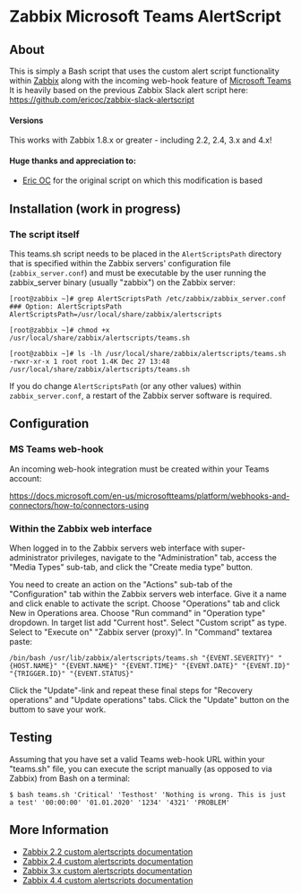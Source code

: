 Zabbix Microsoft Teams AlertScript
========================


About
-----
This is simply a Bash script that uses the custom alert script functionality within [Zabbix](http://www.zabbix.com/) along with the incoming web-hook feature of [Microsoft Teams](https://www.microsoft.com/) 
It is heavily based on the previous Zabbix Slack alert script here: https://github.com/ericoc/zabbix-slack-alertscript

#### Versions
This works with Zabbix 1.8.x or greater - including 2.2, 2.4, 3.x and 4.x!

#### Huge thanks and appreciation to:

* [Eric OC](https://github.com/ericoc/) for the original script on which this modification is based 

Installation (work in progress)
------------

### The script itself

This teams.sh script needs to be placed in the `AlertScriptsPath` directory that is specified within the Zabbix servers' configuration file (`zabbix_server.conf`) and must be executable by the user running the zabbix_server binary (usually "zabbix") on the Zabbix server:

	[root@zabbix ~]# grep AlertScriptsPath /etc/zabbix/zabbix_server.conf
	### Option: AlertScriptsPath
	AlertScriptsPath=/usr/local/share/zabbix/alertscripts
	
	[root@zabbix ~]# chmod +x /usr/local/share/zabbix/alertscripts/teams.sh
	
	[root@zabbix ~]# ls -lh /usr/local/share/zabbix/alertscripts/teams.sh
	-rwxr-xr-x 1 root root 1.4K Dec 27 13:48 /usr/local/share/zabbix/alertscripts/teams.sh

If you do change `AlertScriptsPath` (or any other values) within `zabbix_server.conf`, a restart of the Zabbix server software is required.

Configuration
-------------

### MS Teams web-hook

An incoming web-hook integration must be created within your Teams account:

https://docs.microsoft.com/en-us/microsoftteams/platform/webhooks-and-connectors/how-to/connectors-using

### Within the Zabbix web interface

When logged in to the Zabbix servers web interface with super-administrator privileges, navigate to the "Administration" tab, access the "Media Types" sub-tab, and click the "Create media type" button.

You need to create an action on the "Actions" sub-tab of the "Configuration" tab within the Zabbix servers web interface.
Give it a name and click enable to activate the script. Choose "Operations" tab and click New in Operations area. Choose "Run command" in "Operation type" dropdown. In target list add "Current host". Select "Custom script" as type. Select to "Execute on" "Zabbix server (proxy)". In "Command" textarea paste:

    /bin/bash /usr/lib/zabbix/alertscripts/teams.sh "{EVENT.SEVERITY}" "{HOST.NAME}" "{EVENT.NAME}" "{EVENT.TIME}" "{EVENT.DATE}" "{EVENT.ID}" "{TRIGGER.ID}" "{EVENT.STATUS}"

Click the "Update"-link and repeat these final steps for "Recovery operations" and "Update operations" tabs.
Click the "Update" button on the buttom to save your work.

Testing
-------
Assuming that you have set a valid Teams web-hook URL within your "teams.sh" file, you can execute the script manually (as opposed to via Zabbix) from Bash on a terminal:

	$ bash teams.sh 'Critical' 'Testhost' 'Nothing is wrong. This is just a test' '00:00:00' '01.01.2020' '1234' '4321' 'PROBLEM'

More Information
----------------
* [Zabbix 2.2 custom alertscripts documentation](https://www.zabbix.com/documentation/2.2/manual/config/notifications/media/script)
* [Zabbix 2.4 custom alertscripts documentation](https://www.zabbix.com/documentation/2.4/manual/config/notifications/media/script)
* [Zabbix 3.x custom alertscripts documentation](https://www.zabbix.com/documentation/3.0/manual/config/notifications/media/script)
* [Zabbix 4.4 custom alertscripts documentation](https://www.zabbix.com/documentation/4.4/manual/config/notifications/media/script)
